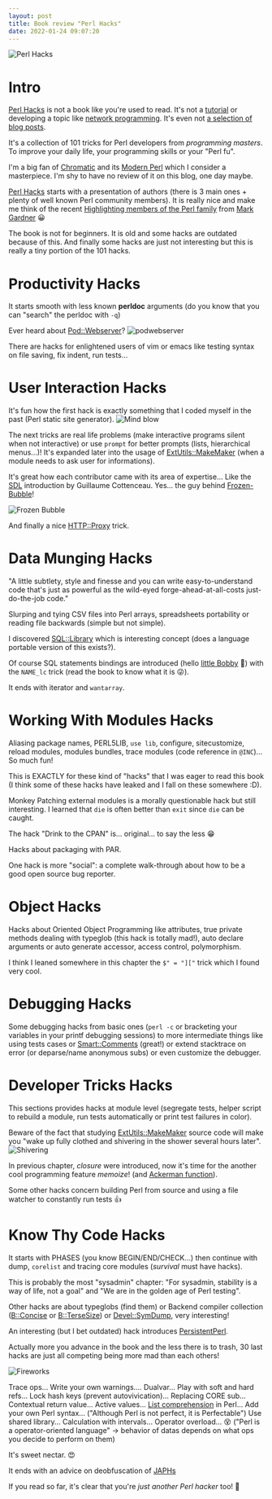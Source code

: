 ```yaml
---
layout: post
title: Book review "Perl Hacks"
date: 2022-01-24 09:07:20
---
```

![Perl Hacks](/assets/images/m4q06jhyy9b6d3eyq0x6.jpg)

# Intro
[Perl Hacks](https://www.oreilly.com/library/view/perl-hacks/0596526741/) is not a book like you're used to read. It's not a [tutorial](https://www.oreilly.com/library/view/learning-perl-8th/9781492094944/) or developing a topic like [network programming](https://www.oreilly.com/library/view/network-programming-with/0201615711/). It's even not [a selection of blog posts](https://perlschool.com/books/the-best-of-perl-hacks/).

It's a collection of 101 tricks for Perl developers from *programming masters*. To improve your daily life, your programming skills or your "Perl fu".

I'm a big fan of [Chromatic](https://en.wikipedia.org/wiki/Chromatic_(programmer)) and its [Modern Perl](http://modernperlbooks.com/) which I consider a masterpiece. I'm shy to have no review of it on this blog, one day maybe.

[Perl Hacks](https://www.oreilly.com/library/view/perl-hacks/0596526741/) starts with a presentation of authors (there is 3 main ones + plenty of well known Perl community members). It is really nice and make me think of the recent [Highlighting members of the Perl family](https://dev.to/mjgardner/highlighting-members-of-the-perl-family-1kgi) from [Mark Gardner](https://dev.to/mjgardner) :grinning:

The book is not for beginners. It is old and some hacks are outdated because of this. And finally some hacks are just not interesting but this is really a tiny portion of the 101 hacks.

# Productivity Hacks
It starts smooth with less known **perldoc** arguments (do you know that you can "search" the perldoc with `-q`)

Ever heard about [Pod::Webserver](https://metacpan.org/pod/Pod::Webserver)?
![podwebserver](/assets/images/fa5d7882efofx66qby6x.png)

There are hacks for enlightened users of vim or emacs like testing syntax on file saving, fix indent, run tests...

# User Interaction Hacks
It's fun how the first hack is exactly something that I coded myself in the past (Perl static site generator).
![Mind blow](/assets/images/blow-mind-mind-blown.gif)

The next tricks are real life problems (make interactive programs silent when not interactive) or use `prompt` for better prompts (lists, hierarchical menus...)! It's expanded later into the usage of [ExtUtils::MakeMaker](https://metacpan.org/pod/ExtUtils::MakeMaker) (when a module needs to ask user for informations).

It's great how each contributor came with its area of expertise... Like the [SDL](https://www.libsdl.org/) introduction by Guillaume Cottenceau. Yes... the guy behind [Frozen-Bubble](http://www.frozen-bubble.org/)!

![Frozen Bubble](/assets/images/5k8gm1ajabinwhq1tsw5.png)

And finally a nice [HTTP::Proxy](https://metacpan.org/pod/HTTP::Proxy) trick.

# Data Munging Hacks
"A little subtlety, style and finesse and you can write easy-to-understand code that's just as powerful as the wild-eyed forge-ahead-at-all-costs just-do-the-job code."

Slurping and tying CSV files into Perl arrays, spreadsheets portability or reading file backwards (simple but not simple).

I discovered [SQL::Library](https://metacpan.org/pod/SQL::Library) which is interesting concept (does a language portable version of this exists?). 

Of course SQL statements bindings are introduced (hello [little Bobby](https://bobby-tables.com/) :wave:) with the `NAME_lc` trick (read the book to know what it is :stuck_out_tongue_winking_eye:).

It ends with iterator and `wantarray`.

# Working With Modules Hacks
Aliasing package names, PERL5LIB, `use lib`, configure, sitecustomize, reload modules, modules bundles, trace modules (code reference in `@INC`)... So much fun!

This is EXACTLY for these kind of "hacks" that I was eager to read this book (I think some of these hacks have leaked and I fall on these somewhere :D).

Monkey Patching external modules is a morally questionable hack but still interesting. I learned that `die` is often better than `exit` since `die` can be caught.

The hack "Drink to the CPAN" is... original... to say the less :grin:

Hacks about packaging with PAR.

One hack is more "social": a complete walk-through about how to be a good open source bug reporter.

# Object Hacks
Hacks about Oriented Object Programming like attributes, true private methods dealing with typeglob (this hack is totally mad!), auto declare arguments or auto generate accessor, access control, polymorphism.

I think I leaned somewhere in this chapter the `$" = "]["` trick which I found very cool.

# Debugging Hacks
Some debugging hacks from basic ones (`perl -c` or bracketing your variables in your printf debugging sessions) to more intermediate things like using tests cases or [Smart::Comments](https://metacpan.org/pod/Smart::Comments) (great!) or extend stacktrace on error (or deparse/name anonymous subs) or even customize the debugger.

# Developer Tricks Hacks
This sections provides hacks at module level (segregate tests, helper script to rebuild a module, run tests automatically or print test failures in color).

Beware of the fact that studying [ExtUtils::MakeMaker](https://metacpan.org/pod/ExtUtils::MakeMaker) source code will make you "wake up fully clothed and shivering in the shower several hours later".
![Shivering](https://media1.giphy.com/media/xT0xeHkthod39vab0k/giphy.gif?cid=ecf05e472k2phd1y0e0cg4bwwc28dm8ln9znist60nuer9dn&rid=giphy.gif&ct=g)

In previous chapter, *closure* were introduced, now it's time for the another cool programming feature *memoize*! (and [Ackerman function](https://en.wikipedia.org/wiki/Ackermann_function)).

Some other hacks concern building Perl from source and using a file watcher to constantly run tests :+1:

# Know Thy Code Hacks
It starts with PHASES (you know BEGIN/END/CHECK...) then continue with dump, `corelist` and tracing core modules (*survival* must have hacks).

This is probably the most "sysadmin" chapter:
"For sysadmin, stability is a way of life, not a goal" and "We are in the golden age of Perl testing".


Other hacks are about typeglobs (find them) or Backend compiler collection ([B::Concise](https://metacpan.org/pod/B::Concise) or [B::TerseSize](https://metacpan.org/pod/B::TerseSize)) or [Devel::SymDump](https://metacpan.org/pod/Devel::Symdump), very interesting!

An interesting (but I bet outdated) hack introduces [PersistentPerl](https://metacpan.org/pod/PersistentPerl).

Actually more you advance in the book and the less there is to trash, 30 last hacks are just all competing being more mad than each others!

![Fireworks](https://media3.giphy.com/media/VkoJ9yd1VOePal8KyY/giphy.gif?cid=ecf05e47irm0zv09i28l1zmdp30z6wb57holgeed2gaz46jj&rid=giphy.gif&ct=g)

Trace ops...
Write your own warnings....
Dualvar...
Play with soft and hard refs...
Lock hash keys (prevent autovivication)...
Replacing CORE sub...
Contextual return value...
Active values...
[List comprehension](https://docs.python.org/3/tutorial/datastructures.html#list-comprehensions) in Perl...
Add your own Perl syntax... ("Although Perl is not perfect, it is Perfectable")
Use shared library...
Calculation with intervals...
Operator overload... :dizzy_face: ("Perl is a operator-oriented language" -> behavior of datas depends on what ops you decide to perform on them)

It's sweet nectar. :heart_eyes:

It ends with an advice on deobfuscation of [JAPHs](https://en.wiktionary.org/wiki/JAPH#English)

If you read so far, it's clear that you're *just another Perl hacker* too! :camel:




